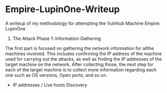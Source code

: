 # Empire-LupinOne-Writeup
A writeup of my methodology for attempting the Vulnhub Machine Empire: LupinOne


1. The Attack Phase 1:  Information Gathering
 
The  first  part  is  focused  on  gathering  the  network  information  for  allthe  machines  involved.   This  includes  confirming  the  IP  address  of  the  machine  used  for carrying out the attacks, as well as finding the IP addresses of the target machine on the network.  After collecting those,  the next step for each of the target machine is to collect more information regarding each one such as OS versions, Open ports, and so on.

   * IP addresses / Live hosts Discovery

